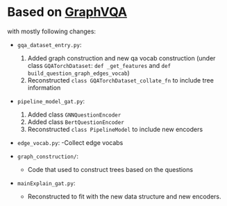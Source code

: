 # Based on [GraphVQA](https://github.com/codexxxl/GraphVQA)

with mostly following changes:
* ```gqa_dataset_entry.py```: 
	1. Added graph construction and new qa vocab construction (under class ```GQATorchDataset```: ```def _get_features``` and ```def build_question_graph_edges_vocab```)
	2. Reconstructed ```class GQATorchDataset_collate_fn``` to include tree information

* ```pipeline_model_gat.py```:
	1. Added class ```GNNQuestionEncoder```
	2. Added class ```BertQuestionEncoder```
	3. Reconstructed ```class PipelineModel``` to include new encoders

* ```edge_vocab.py```: 
	-Collect edge vocabs

* ```graph_construction/```:
	- Code that used to construct trees based on the questions

* ```mainExplain_gat.py```:
	- Reconstructed to fit with the new data structure and new encoders.